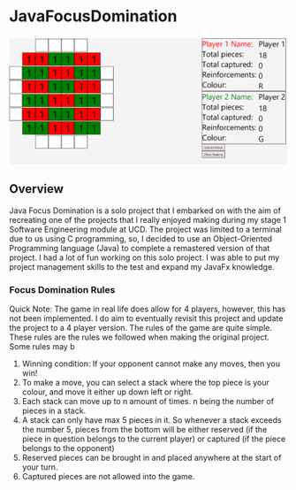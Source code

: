 # JavaFocusDomination
![Focus](res/gameplay.png)

## Overview
Java Focus Domination is a solo project that I embarked on with the aim of recreating one of the projects that I really enjoyed making during my
stage 1 Software Engineering module at UCD. The project was limited to a terminal due to us using C programming, so, I decided
to use an Object-Oriented Programming language (Java) to complete a remastered version of that project.
I had a lot of fun working on this solo project. I was able to put my project management skills to the test and expand my JavaFx knowledge.

### Focus Domination Rules 
Quick Note: The game in real life does allow for 4 players, however, this has not been implemented.
I do aim to eventually revisit this project and update the project to a 4 player version.
The rules of the game are quite simple. These rules are the rules we followed when making the original project. Some rules may b
1. Winning condition: If your opponent cannot make any moves, then you win!
2. To make a move, you can select a stack where the top piece is your colour, and move it either up down left or right.
3. Each stack can move up to n amount of times. n being the number of pieces in a stack.
4. A stack can only have max 5 pieces in it. So whenever a stack exceeds the number 5, pieces from the bottom will be either reserved (if the piece in question belongs to the current player) or captured (if the piece belongs to the opponent)
5. Reserved pieces can be brought in and placed anywhere at the start of your turn.
6. Captured pieces are not allowed into the game.
